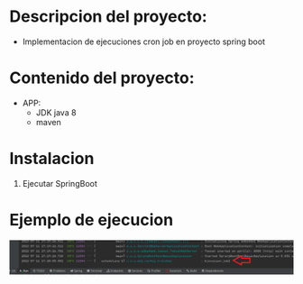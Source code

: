 # Descripcion del proyecto:
* Implementacion de ejecuciones cron job en proyecto spring boot

# Contenido del proyecto:
* APP:
    * JDK java 8
    * maven

# Instalacion

1. Ejecutar SpringBoot

# Ejemplo de ejecucion
![example-cronjob](images/example-cronjob.png)
